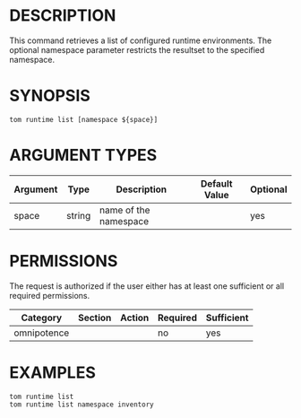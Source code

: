 # DESCRIPTION

This command retrieves a list of configured runtime environments.
The optional namespace parameter restricts the resultset to the
specified namespace.

# SYNOPSIS

```
tom runtime list [namespace ${space}]
```

# ARGUMENT TYPES

Argument | Type | Description | Default Value | Optional
 ------- | ---- | ----------- | ------------- | --------
space | string | name of the namespace | | yes

# PERMISSIONS

The request is authorized if the user either has at least one
sufficient or all required permissions.

Category | Section | Action | Required | Sufficient
 ------- | ------- | ------ | -------- | ----------
omnipotence | | | no | yes

# EXAMPLES

```
tom runtime list
tom runtime list namespace inventory
```
